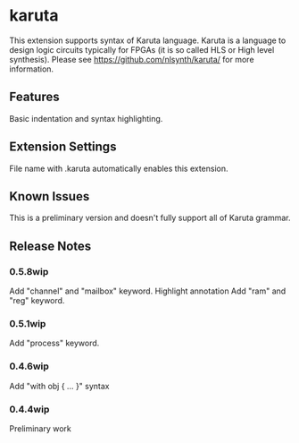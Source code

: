 # karuta

This extension supports syntax of Karuta language.
Karuta is a language to design logic circuits typically for FPGAs (it is so called HLS or High level synthesis).
Please see https://github.com/nlsynth/karuta/ for more information.

## Features

Basic indentation and syntax highlighting.

## Extension Settings

File name with .karuta automatically enables this extension.

## Known Issues

This is a preliminary version and doesn't fully support all of Karuta grammar.

## Release Notes

### 0.5.8wip

Add "channel" and "mailbox" keyword.
Highlight annotation
Add "ram" and "reg" keyword.

### 0.5.1wip

Add "process" keyword.

### 0.4.6wip


Add "with obj { ... }" syntax

### 0.4.4wip

Preliminary work
